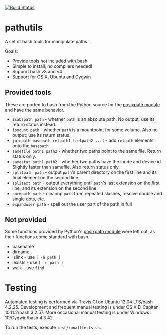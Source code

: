 [![Build Status](https://travis-ci.org/chaimleib/pathutils.svg?branch=master)](https://travis-ci.org/chaimleib/pathutils)

# pathutils

A set of bash tools for manipulate paths.

Goals:
* Provide tools not included with bash
* Simple to install; no compilers needed!
* Support bash v3 and v4
* Support for OS X, Ubuntu and Cygwin

## Provided tools
These are ported to bash from the Python source for the [posixpath module][] and have the same behavior.

* `isabspath path` - whether `path` is an absolute path. No output; use its return status instead.
* `ismount path` - whether `path` is a mountpoint for some volume. Also no output; use its return status.
* `joinpath basepath relpath1 [relpath2 ...]` - add `relpath` elements onto the `basepath`.
* `samefile path1 path2` - whether two paths point to the same file. Return status only.
* `samestat path1 path2` - whether two paths have the inode and device id. Slightly faster than samefile. Also return status only.
* `splitpath path` - output `path`'s parent directory on the first line and its final element on the second line.
* `splitext path` - output everything until `path`'s last extension on the first line, and its extension on the second line.
* `normpath path` - cleanup `path` from repeated slashes, resolve double and single dots, etc.
* `expanduser path` - spell out the user part of the path in full

## Not provided
Some functions provided by Python's [posixpath module][] were left out, as their functions come standard with bash.

* basename
* dirname
* islink - use `[ -h path ]`
* lexists - use `[ -e path ]`
* walk - use `find`

# Testing

Automated testing is performed via Travis CI on Ubuntu 12.04 LTS/bash 4.2.25.
Development and frequent manual testing is under OS X El Capitan 10.11.2/bash 3.2.57.
More occasional manual testing is under Windows 10/Cygwin/bash 4.3.42.

To run the tests, execute `test/runalltests.sh`.

[posixpath module]: http://svn.python.org/projects/python/branches/release27-maint/Lib/posixpath.py
